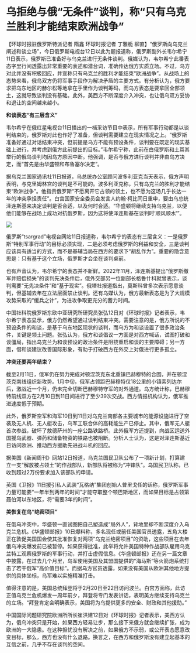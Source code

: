 # 乌拒绝与俄“无条件”谈判，称“只有乌克兰胜利才能结束欧洲战争”

【环球时报驻俄罗斯特派记者 隋鑫 环球时报记者 丁雅栀
柳直】“俄罗斯向乌克兰阐述和谈立场”，今日俄罗斯电视台12日以此为题报道称，俄罗斯副外长韦尔希宁11日表示，俄罗斯已准备好与乌克兰进行无条件谈判。俄媒认为，韦尔希宁此番表态字里行间透露出非常重要的表述和潜台词，准确传达俄方实质立场。不过，乌方对此并没有积极回应，并宣称只有乌克兰的胜利才能结束“欧洲战争”。从战场上的态势来看，俄乌双方仍将军事手段作为解决矛盾的主要方式。有分析认为，俄方要求把乌东地区的赫尔松等地拿在手里作为谈判筹码，而乌方表态是要拿回全部领土，这就导致谈判没有基础。此外，美西方不断深度介入冲突，也让俄乌双方妥协和退让的空间越来越小。

**和谈表态“有三层含义”**

韦尔希宁在俄红星电视台11日播出的一档采访节目中表示，所有军事行动都是以谈判结束的，俄罗斯对此也作好了准备，但谈判需要建立在现实情况之上。“俄罗斯准备好通过对话结束冲突，但前提是乌方不能有预设条件，谈判要在既定的现实基础上进行，并考虑到俄方此前提出的目标。”韦尔希宁称，此前在白俄罗斯和土耳其举行的俄乌谈判均因乌方原因中断。他强调，是否与俄方进行谈判并非由乌方决定，而“首先是由华盛顿和布鲁塞尔决定”。

据乌克兰国家通讯社11日报道，乌总统办公室顾问波多利亚克当天表示，俄方声明表明，与克里姆林宫的谈判是不可能的。波多利亚克称，只有乌克兰的胜利才能结束“欧洲战争”。他指责俄罗斯“不愿离开它占领的领土，也不愿为这场几乎长达一年的冲突承担责任”。白宫国家安全委员会发言人约翰·柯比同日重申，要由乌总统泽连斯基来决定谈判是否合适，以及何时合适。“华盛顿将继续支持乌克兰，以便他们能够在战场上成功对抗俄罗斯，因为这将使泽连斯基在谈判时‘顺风顺水’”。

![](https://inews.gtimg.com/newsapp_bt/0/15661501806/1000)

俄罗斯“tsargrad”电视台网站11日报道称，韦尔希宁的表态有三层含义：一是俄罗斯“特别军事行动”的目标必须实现，二是必须考虑俄罗斯的利益和安全，三是谈判应该具有适当的方式，而不是基辅当局在西方的要求下“胡乱作为”。重要的隐含意思是：只有基于这个立场，俄罗斯才会坐在谈判桌前。

也有声音认为，韦尔希宁的表态并不新鲜。2022年11月，泽连斯基提出“俄罗斯撤军并赔偿损失”的谈判先决条件后，俄外交部另一位副部长格鲁什科就曾表示，谈判需要“无先决条件”和“基于现实”。俄塔社报道指出，莫斯科曾多次表示愿意谈判，但基辅去年在立法层面禁止谈判。还有乌媒认为，俄方最新表态是为了大规模攻势采取的“缓兵之计”，为进攻争取更充分的蓄力时间。

中国社科院俄罗斯东欧中亚研究所研究员张弘12日对《环球时报》记者表示，韦尔希宁表态显示，俄方仍然希望通过谈判结束冲突。需要注意的是，俄方所说的不预设条件的和谈，是基于乌东地区现状的谈判，而乌方为和谈设置了很多政治条件，关键是领土问题。张弘认为，俄方和谈倡议一方面是对西方喊话，试图打破和谈僵局，指出乌克兰为和谈预设的政治条件是阻挠重启和谈的主要障碍；另一方面，借和谈建议改善国际形象，有助于打破西方在外交上对俄进行更多孤立。

**冲突还要两年结束？**

截至2月11日，俄军仍在努力完成对顿涅茨克东北重镇巴赫穆特的合围，并在顿涅茨克南线组织新攻势。1月中旬，俄军占领距巴赫穆特仅18公里的小镇索列达尔后，激战近一个月，仍未完全切断巴赫穆特守军的对外通道。乌方统计称，巴赫穆特前线双方在2月10日到11日间进行了至少39次交战。西方情报机构认为，俄军推进速度低于预期。

此外，俄罗斯空军和海军10日到11日对乌克兰南部各主要城市的能源设施进行了空袭及无人机、无人艇攻击，乌军工联合体的高耗能生产已停止。其中，俄军无人艇首次参战，破坏了敖德萨州的一座公路铁路桥。此外俄军方还提到，向战区运送外国援乌武器、弹药和储备物资的铁路也被阻断。分析人士认为，这是对泽连斯基近日访问欧洲、推动西方援助先进战斗机的回应。

据美国《新闻周刊》网站12日报道，乌克兰国民卫队公布了一项新计划，打算建立一支“解放被占领土”的作战部队，新部队将被称为“冲锋队”。乌国民卫队称，已收到超过2万份要求加入该部队的申请。

英国《卫报》11日援引私人武装“瓦格纳”集团创始人普里戈任的话称，俄罗斯军事力量可能要“一年半到两年的时间”才能夺取整个顿巴斯地区，而如果目标是占领第聂伯河以东地区，将“需要3年的时间”。

**美恢复在乌“绝密项目”**

在俄乌冲突中，华盛顿一直试图把自己塑造成“局外人”，背地里却不断深度介入乌克兰危机。《华盛顿邮报》10日爆料称，多名现任或前任美国官员透露，五角大楼正在敦促美国国会使其批准恢复对两项“乌克兰绝密项目”的资助，这些项目在去年俄乌冲突爆发前已被暂停。如果获得批准，此举将允许美国特种作战部队雇用乌克兰特工观察俄罗斯的军事行动，并打击虚假信息。《华盛顿邮报》还在另一篇文章中披露，在过去几个月里，乌军使用美国及其盟国提供的“海马斯”等火箭炮系统打击了若干俄军“高价值目标”。而据乌方官员透露，如果没有美国从欧洲其他地方提供的具体坐标，乌军难以实施精准打击。

值得注意的是，美国总统拜登将于2月20日至22日访问波兰。白宫方面称，此访正值乌克兰危机爆发一周年前夕，拜登将专门发表讲话，表明美方继续支持乌克兰的立场。“拜登肯定会明确表示，美国将为乌提供更多的安全、财政和其他援助。”

中国国际问题研究院欧洲所所长崔洪建12日对《环球时报》记者表示，美西方认为，俄乌冲突只是开始，如果西方轻易让步，那么接下来俄方就会继续扩张，成为欧洲的一大隐患。在这种担忧没有解决之前，如果俄方不示弱，或公开表态愿意改变目标，那么，西方也没有什么退路。换言之，在西方和俄罗斯没有建立起基本的互信之前，几乎不存在谈判的空间。

